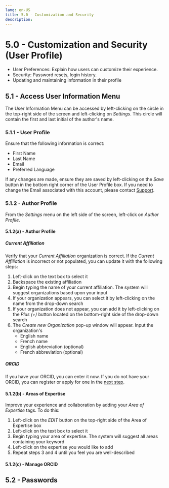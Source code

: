 ```yaml
---
lang: en-US
title: 5.0 - Customization and Security
description:
---
```

# 5.0 - Customization and Security (User Profile)

- User Preferences: Explain how users can customize their experience.
- Security: Password resets, login history.
- Updating and maintaining information in their profile


## 5.1 - Access User Information Menu 
The User Information Menu can be accessed by left-clicking on the circle in the top-right side of the screen and left-clicking on *Settings*. This circle will contain the first and last initial of the author's name.

### 5.1.1 - User Profile
Ensure that the following information is correct:
- First Name
- Last Name
- Email
- Preferred Language

If any changes are made, ensure they are saved by left-clicking on the *Save* button in the bottom right corner of the User Profile box. If you need to change the Email associated with this account, please contact [Support](mailto:DFO.OpenScience-ScienceOuverte.MPO@dfo-mpo.gc.ca).

### 5.1.2 - Author Profile
From the *Settings* menu on the left side of the screen, left-click on *Author Profile*.

#### 5.1.2(a) - Author Profile
##### Current Affiliation

Verify that your *Current Affiliation* organization is correct. If the *Current Affiliation* is incorrect or not populated, you can update it with the following steps:
1) Left-click on the text box to select it
2) Backspace the existing affiliation
3) Begin typing the name of your current affiliation. The system will suggest organizations based upon your input
4) If your organization appears, you can select it by left-clicking on the name from the drop-down search
5) If your organization does not appear, you can add it by left-clicking on the *Plus (+)* button located on the bottom-right side of the drop-down search
6) The *Create new Organization* pop-up window will appear. Input the organization's
    - English name
    - French name
    - English abbreviation (optional)
    - French abbreviation (optional)

##### ORCID
If you have your ORCID, you can enter it now. If you do not have your ORCID, you can register or apply for one in the [next step](#_5-1-2-c-manage-orcid).

#### 5.1.2(b) - Areas of Expertise
Improve your experience and collaboration by adding your *Area of Expertise* tags. To do this:
1) Left-click on the *EDIT* button on the top-right side of the Area of Expertise box
2) Left-click on the text box to select it
3) Begin typing your area of expertise. The system will suggest all areas containing your keyword
4) Left-click on the expertise you would like to add
5) Repeat steps 3 and 4 until you feel you are well-described

#### 5.1.2(c) - Manage ORCID

## 5.2 - Passwords
